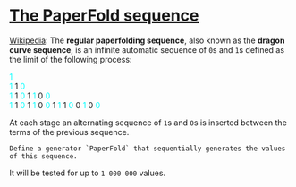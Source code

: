 # [The PaperFold sequence](https://www.codewars.com/kata/the-paperfold-sequence "https://www.codewars.com/kata/5d26721d48430e0016914faa")

[Wikipedia](https://en.wikipedia.org/wiki/Regular_paperfolding_sequence): The **regular paperfolding sequence**, also known as the **dragon curve sequence**, is an infinite automatic sequence of `0`s and `1`s defined as the limit of the following process:

<span style="color:aqua">1</span>  
<span style="color:aqua">1</span> 1 <span style="color:aqua">0</span>  
<span style="color:aqua">1</span> 1 <span style="color:aqua">0</span> 1 <span style="color:aqua">1</span> 0 <span style="color:aqua">0</span>  
<span style="color:aqua">1</span> 1 <span style="color:aqua">0</span> 1 <span style="color:aqua">1</span> 0 <span style="color:aqua">0</span> 1 <span style="color:aqua">1</span> 1 <span style="color:aqua">0</span> 0 <span style="color:aqua">1</span> 0 <span style="color:aqua">0</span>  

At each stage an alternating sequence of `1`s and `0`s is inserted between the terms of the previous sequence.
```
Define a generator `PaperFold` that sequentially generates the values of this sequence.
```

It will be tested for up to `1 000 000` values.